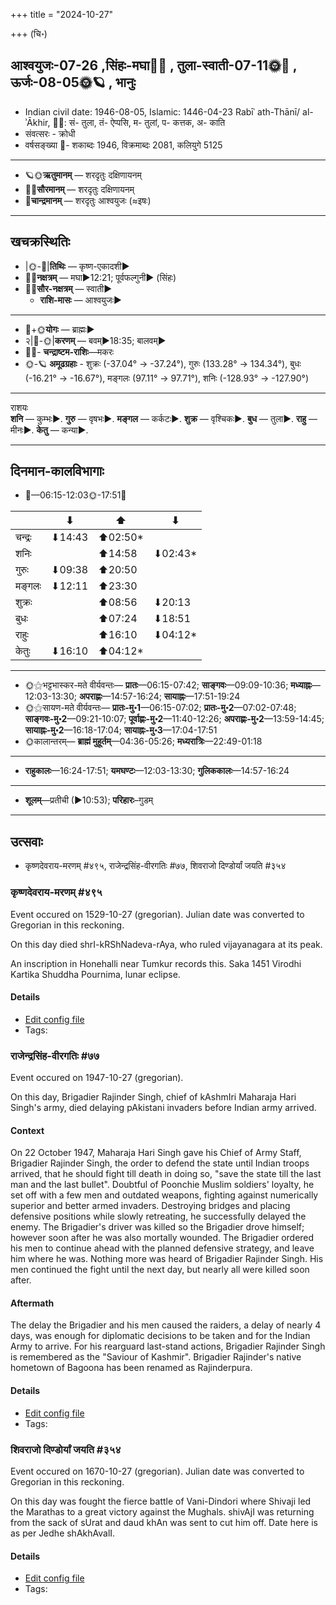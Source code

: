 +++
title = "2024-10-27"

+++
(चि॰)
## आश्वयुजः-07-26  ,सिंहः-मघा🌛🌌  ,  तुला-स्वाती-07-11🌞🌌  ,  ऊर्जः-08-05🌞🪐  , भानुः
- Indian civil date: 1946-08-05, Islamic: 1446-04-23 Rabīʿ ath-Thānī/ al-ʾĀkhir, 🌌🌞: सं- तुला, तं- ऐप्पसि, म- तुलां, प- कत्तक, अ- काति
- संवत्सरः - क्रोधी
- वर्षसङ्ख्या 🌛- शकाब्दः 1946, विक्रमाब्दः 2081, कलियुगे 5125
___________________
- 🪐🌞**ऋतुमानम्** — शरदृतुः दक्षिणायनम्
- 🌌🌞**सौरमानम्** — शरदृतुः दक्षिणायनम्
- 🌛**चान्द्रमानम्** — शरदृतुः आश्वयुजः (≈इषः)
___________________


## खचक्रस्थितिः
- |🌞-🌛|**तिथिः** — कृष्ण-एकादशी►  
- 🌌🌛**नक्षत्रम्** — मघा►12:21; पूर्वफल्गुनी► (सिंहः)  
- 🌌🌞**सौर-नक्षत्रम्** — स्वाती►  
  - **राशि-मासः** — आश्वयुजः► 
___________________
- 🌛+🌞**योगः** — ब्राह्मः►  
- २|🌛-🌞|**करणम्** — बवम्►18:35; बालवम्►  
- 🌌🌛- **चन्द्राष्टम-राशिः**—मकरः  
- 🌞-🪐 **अमूढग्रहाः** - शुक्रः (-37.04° → -37.24°), गुरुः (133.28° → 134.34°), बुधः (-16.21° → -16.67°), मङ्गलः (97.11° → 97.71°), शनिः (-128.93° → -127.90°)
___________________
राशयः  
**शनि** — कुम्भः►. **गुरु** — वृषभः►. **मङ्गल** — कर्कटः►. **शुक्र** — वृश्चिकः►. **बुध** — तुला►. **राहु** — मीनः►. **केतु** — कन्या►. 
___________________


## दिनमान-कालविभागाः
- 🌅—06:15-12:03🌞-17:51🌇  

|      |⬇     |⬆     |⬇     |
|------|-----|-----|------|
|चन्द्रः|⬇14:43 |⬆02:50*|     |
|शनिः   |     |⬆14:58 |⬇02:43*|
|गुरुः  |⬇09:38 |⬆20:50 |     |
|मङ्गलः |⬇12:11 |⬆23:30 |     |
|शुक्रः |     |⬆08:56 |⬇20:13 |
|बुधः   |     |⬆07:24 |⬇18:51 |
|राहुः  |     |⬆16:10 |⬇04:12*|
|केतुः  |⬇16:10 |⬆04:12*|     |
___________________
- 🌞⚝भट्टभास्कर-मते वीर्यवन्तः— **प्रातः**—06:15-07:42; **साङ्गवः**—09:09-10:36; **मध्याह्नः**—12:03-13:30; **अपराह्णः**—14:57-16:24; **सायाह्नः**—17:51-19:24  
- 🌞⚝सायण-मते वीर्यवन्तः— **प्रातः-मु॰1**—06:15-07:02; **प्रातः-मु॰2**—07:02-07:48; **साङ्गवः-मु॰2**—09:21-10:07; **पूर्वाह्णः-मु॰2**—11:40-12:26; **अपराह्णः-मु॰2**—13:59-14:45; **सायाह्नः-मु॰2**—16:18-17:04; **सायाह्नः-मु॰3**—17:04-17:51  
- 🌞कालान्तरम्— **ब्राह्मं मुहूर्तम्**—04:36-05:26; **मध्यरात्रिः**—22:49-01:18  
___________________
- **राहुकालः**—16:24-17:51; **यमघण्टः**—12:03-13:30; **गुलिककालः**—14:57-16:24  
___________________
- **शूलम्**—प्रतीची (►10:53); **परिहारः**–गुडम्  
___________________

## उत्सवाः
- कृष्णदेवराय-मरणम् #४९५, राजेन्द्रसिंह-वीरगतिः #७७, शिवराजो दिण्डोर्यां जयति #३५४
### कृष्णदेवराय-मरणम् #४९५

Event occured on 1529-10-27 (gregorian). Julian date was converted to Gregorian in this reckoning. 

On this day died shrI-kRShNadeva-rAya, who ruled vijayanagara at its peak.

An inscription in Honehalli near Tumkur records this. Saka 1451 Virodhi Kartika Shuddha Pournima, lunar eclipse.

#### Details
- [Edit config file](https://github.com/jyotisham/adyatithi/blob/master/mahApuruSha/xatra-later/julian/day/10/17/kRShNadevarAya-mRtyuH.toml)
- Tags: 


### राजेन्द्रसिंह-वीरगतिः #७७

Event occured on 1947-10-27 (gregorian). 

On this day, Brigadier Rajinder Singh, chief of kAshmIri Maharaja Hari Singh's army, died delaying pAkistani invaders before Indian army arrived.

#### Context
On 22 October 1947, Maharaja Hari Singh gave his Chief of Army Staff, Brigadier Rajinder Singh, the order to defend the state until Indian troops arrived, that he should fight till death in doing so, "save the state till the last man and the last bullet". Doubtful of  Poonchie Muslim soldiers' loyalty, he set off with a few men and outdated weapons, fighting against numerically superior and better armed invaders. Destroying bridges and placing defensive positions while slowly retreating, he successfully delayed the enemy. The Brigadier's driver was killed so the Brigadier drove himself; however soon after he was also mortally wounded. The Brigadier ordered his men to continue ahead with the planned defensive strategy, and leave him where he was. Nothing more was heard of Brigadier Rajinder Singh. His men continued the fight until the next day, but nearly all were killed soon after. 

#### Aftermath
The delay the Brigadier and his men caused the raiders, a delay of nearly 4 days, was enough for diplomatic decisions to be taken and for the Indian Army to arrive. For his rearguard last-stand actions, Brigadier Rajinder Singh is remembered as the "Saviour of Kashmir". Brigadier Rajinder's native hometown of Bagoona has been renamed as Rajinderpura.

#### Details
- [Edit config file](https://github.com/jyotisham/adyatithi/blob/master/mahApuruSha/xatra-later/gregorian/day/10/27/rAjendra-siMha-vIragatiH.toml)
- Tags: 


### शिवराजो दिण्डोर्यां जयति #३५४

Event occured on 1670-10-27 (gregorian). Julian date was converted to Gregorian in this reckoning. 

On this day was fought the fierce battle of Vani-Dindori where Shivaji led the Marathas to a great victory against the Mughals. shivAjI was returning from the sack of sUrat and daud khAn was sent to cut him off. Date here is as per Jedhe shAkhAvalI.

#### Details
- [Edit config file](https://github.com/jyotisham/adyatithi/blob/master/mahApuruSha/xatra-later/julian/day/10/17/shivarAjo_diNDoryAM_jayati.toml)
- Tags: 


